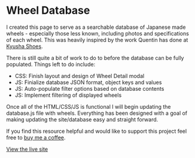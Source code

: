 # Wheel Database

I created this page to serve as a searchable database of Japanese made wheels - especially those less known, including photos and specifications of each wheel. This was heavily inspired by the work Quentin has done at [Kyusha Shoes](https://www.kyushashoes.com).

There is still quite a bit of work to do to before the database can be fully populated. Things left to do include:
* CSS: Finish layout and design of Wheel Detail modal
* JS: Finialize database JSON format, object keys and values
* JS: Auto-populate filter options based on database contents
* JS: Implement filtering of displayed wheels

Once all of the HTML/CSS/JS is functional I will begin updating the database.js file with wheels. Everything has been designed with a goal of making updating the site/database easy and straight forward.

If you find this resource helpful and would like to support this project feel free to [buy me a coffee](https://paypal.me/chrisephoto).

[View the live site](https://chrisephoto.github.io/wheel-database/)
